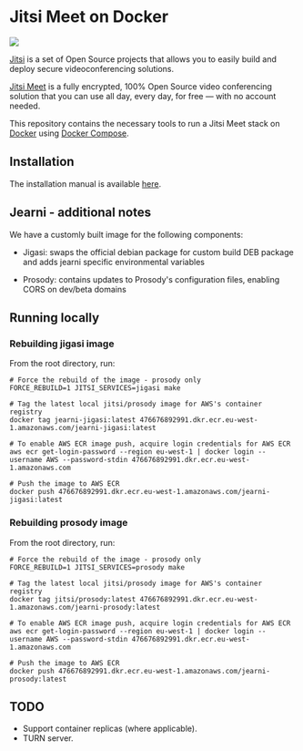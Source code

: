# Jitsi Meet on Docker

![](resources/jitsi-docker.png)

[Jitsi](https://jitsi.org/) is a set of Open Source projects that allows you to easily build and deploy secure videoconferencing solutions.

[Jitsi Meet](https://jitsi.org/jitsi-meet/) is a fully encrypted, 100% Open Source video conferencing solution that you can use all day, every day, for free — with no account needed.

This repository contains the necessary tools to run a Jitsi Meet stack on [Docker](https://www.docker.com) using [Docker Compose](https://docs.docker.com/compose/).

## Installation

The installation manual is available [here](https://jitsi.github.io/handbook/docs/devops-guide/devops-guide-docker).


## Jearni - additional notes

We have a customly built image for the following components:

* Jigasi: swaps the official debian package for custom build DEB package and adds jearni specific environmental variables

* Prosody: contains updates to Prosody's configuration files, enabling CORS on dev/beta domains

## Running locally


### Rebuilding jigasi image

From the root directory, run:

```
# Force the rebuild of the image - prosody only
FORCE_REBUILD=1 JITSI_SERVICES=jigasi make

# Tag the latest local jitsi/prosody image for AWS's container registry
docker tag jearni-jigasi:latest 476676892991.dkr.ecr.eu-west-1.amazonaws.com/jearni-jigasi:latest

# To enable AWS ECR image push, acquire login credentials for AWS ECR
aws ecr get-login-password --region eu-west-1 | docker login --username AWS --password-stdin 476676892991.dkr.ecr.eu-west-1.amazonaws.com

# Push the image to AWS ECR
docker push 476676892991.dkr.ecr.eu-west-1.amazonaws.com/jearni-jigasi:latest
```

### Rebuilding prosody image

From the root directory, run:

```
# Force the rebuild of the image - prosody only
FORCE_REBUILD=1 JITSI_SERVICES=prosody make

# Tag the latest local jitsi/prosody image for AWS's container registry
docker tag jitsi/prosody:latest 476676892991.dkr.ecr.eu-west-1.amazonaws.com/jearni-prosody:latest

# To enable AWS ECR image push, acquire login credentials for AWS ECR
aws ecr get-login-password --region eu-west-1 | docker login --username AWS --password-stdin 476676892991.dkr.ecr.eu-west-1.amazonaws.com

# Push the image to AWS ECR
docker push 476676892991.dkr.ecr.eu-west-1.amazonaws.com/jearni-prosody:latest
```

## TODO

* Support container replicas (where applicable).
* TURN server.

